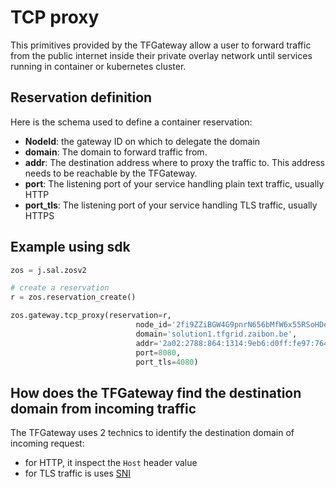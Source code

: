 # TCP proxy

This primitives provided by the TFGateway allow a user to forward traffic from the public internet inside their private overlay network until services running in container or kubernetes cluster.

## Reservation definition

Here is the schema used to define a container reservation:

- **NodeId**: the gateway ID on which to delegate the domain
- **domain**: The domain to forward traffic from.
- **addr**: The destination address where to proxy the traffic to. This address needs to be reachable by the TFGateway.
- **port**: The listening port of your service handling plain text traffic, usually HTTP
- **port_tls**: The listening port of your service handling TLS traffic, usually HTTPS

## Example using sdk

```python
zos = j.sal.zosv2

# create a reservation
r = zos.reservation_create()

zos.gateway.tcp_proxy(reservation=r,
                            node_id='2fi9ZZiBGW4G9pnrN656bMfW6x55RSoHDeMrd9pgSA8T',
                            domain='solution1.tfgrid.zaibon.be',
                            addr='2a02:2788:864:1314:9eb6:d0ff:fe97:764b',
                            port=8080,
                            port_tls=4080)
```

## How does the TFGateway find the destination domain from incoming traffic

The TFGateway uses 2 technics to identify the destination domain of incoming request:

- for HTTP, it inspect the `Host` header value
- for TLS traffic is uses [SNI](https://en.wikipedia.org/wiki/Server_Name_Indication)
